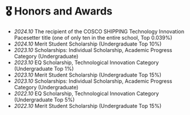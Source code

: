 # 🎖 Honors and Awards
- *2024.10* The recipient of the COSCO SHIPPING Technology Innovation Pacesetter title (one of only ten in the entire school, Top 0.039%)
- *2024.10* Merit Student Scholarship (Undergraduate Top 10%)
- *2023.10* Scholarships: Individual Scholarship, Academic Progress Category (Undergraduate)
- *2023.10* EQ Scholarship, Technological Innovation Category (Undergraduate Top 1%)
- *2023.10* Merit Student Scholarship (Undergraduate Top 15%)
- *2023.10* Scholarships: Individual Scholarship, Academic Progress Category (Undergraduate)
- *2022.10* EQ Scholarship, Technological Innovation Category (Undergraduate Top 5%)
- *2022.10* Merit Student Scholarship (Undergraduate Top 15%)

